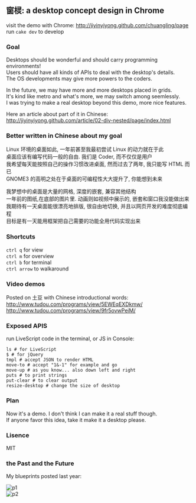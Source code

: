 
## 窗棂: a desktop concept design in Chrome

visit the demo with Chrome: http://jiyinyiyong.github.com/chuangling/page  
run `cake dev` to develop

### Goal

Desktops should be wonderful and should carry programming environments!  
Users should have all kinds of APIs to deal with the desktop's details.  
The OS developments may give more powers to the coders.  

In the future, we may have more and more desktops placed in grids.  
It's kind like metro and what's more, we may switch among seemlessly.  
I was trying to make a real desktop beyond this demo, more nice features.  

Here an article about part of it in Chinese:  
http://jiyinyiyong.github.com/article/02-div-nested/page/index.html

### Better written in Chinese about my goal

Linux 环境的桌面如此, 一年前甚至我最初尝试 Linux 的动力就在于此  
桌面应该有编写代码一般的自由. 我们是 Coder, 而不仅仅是用户  
我希望每天能按照自己的操作习惯改进桌面, 然而过去了两年, 我只能写 HTML 而已  
GNOME3 的高明之处在于桌面的可编程性大大提升了, 你能想到未来

我梦想中的桌面是大量的网格, 深度的嵌套, 兼容其他结构  
一年前的图纸,在底部的图片里. 动画则如视频中展示的, 嵌套和窗口我没能做出来  
我期待有一天桌面能很漂亮地排版, 很自由地切换, 并且以网页开发的难度彻底编程  
目标是有一天能用框架把自己需要的功能全用代码实现出来

### Shortcuts

`ctrl q` for view  
`ctrl m` for overview  
`ctrl b` for terminal  
`ctrl arrow` to walkaround  

### Video demos

Posted on 土豆 with Chinese introductional words:  
http://www.tudou.com/programs/view/5EWEqEXDkmw/  
http://www.tudou.com/programs/view/9fr5ovwPeiM/  

### Exposed APIS

run LiveScript code in the terminal, or JS in Console:

```LiveScript
ls # for LiveScript
$ # for jQuery
tmpl # accept JSON to render HTML
move-to # accept "1&-1" for example and go
move-up # as you know... also down left and right
puts # to print strings
put-clear # to clear output
resize-desktop # change the size of desktop
```

### Plan

Now it's a demo. I don't think I can make it a real stuff though.  
If anyone favor this idea, take it make it a desktop please.  

### Lisence

MIT

### the Past and the Future

My blueprints posted last year:  

![p1](http://ww3.sinaimg.cn/large/62752320gw1dmhskrclakj.jpg)  
![p2](http://ww2.sinaimg.cn/large/62752320gw1dmov9gsvg8j.jpg) 
